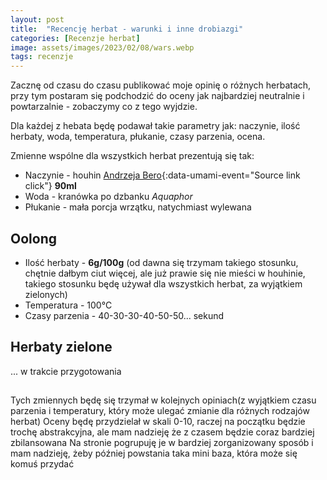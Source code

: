 ```yaml
---
layout: post
title:  "Recencję herbat - warunki i inne drobiazgi"
categories: [Recenzje herbat]
image: assets/images/2023/02/08/wars.webp
tags: recenzje
---
```


Zacznę od czasu do czasu publikować moje opinię o różnych herbatach, przy tym postaram się podchodzić do oceny jak najbardziej neutralnie i powtarzalnie - zobaczymy co z tego wyjdzie.

Dla każdej z hebata będę podawał takie parametry jak: naczynie, ilość herbaty, woda, temperatura, płukanie, czasy parzenia, ocena.

Zmienne wspólne dla wszystkich herbat prezentują się tak:
- Naczynie - houhin [Andrzeja Bero](https://www.instagram.com/andrzejbero/){:data-umami-event="Source link click"} **90ml**
- Woda - kranówka po dzbanku *Aquaphor*
- Płukanie - mała porcja wrzątku, natychmiast wylewana

## Oolong
- Ilość herbaty - **6g/100g** (od dawna się trzymam takiego stosunku, chętnie dałbym ciut więcej, ale już prawie się nie mieści w houhinie, takiego stosunku będę używał dla wszystkich herbat, za wyjątkiem zielonych)
- Temperatura - 100°C
- Czasy parzenia - 40-30-30-40-50-50... sekund
## Herbaty zielone
... w trakcie przygotowania
##


Tych zmiennych będę się trzymał w kolejnych opiniach(z wyjątkiem czasu parzenia i temperatury, który może ulegać zmianie dla różnych rodzajów herbat)
Oceny będę przydzielał w skali 0-10, raczej na początku będzie trochę abstrakcyjna, ale mam nadzieję że z czasem będzie coraz bardziej zbilansowana
Na stronie pogrupuję je w bardziej zorganizowany sposób i mam nadzieję, żeby później powstania taka mini baza, która może się komuś przydać



